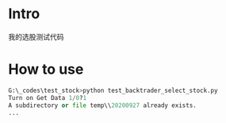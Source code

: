 # Intro

我的选股测试代码

# How to use

```python
G:\_codes\test_stock>python test_backtrader_select_stock.py
Turn on Get Data 1/0?1
A subdirectory or file temp\\20200927 already exists.
...
```

